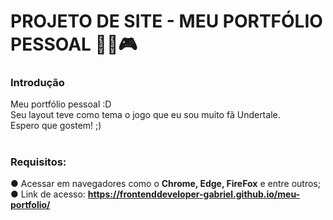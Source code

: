 # PROJETO DE SITE - MEU PORTFÓLIO PESSOAL 👨‍💻🎮

<h3>Introdução</h3> 
Meu portfólio pessoal :D <br>
Seu layout teve como tema o jogo que eu sou muito fã Undertale. <br>
Espero que gostem! ;)

# <h3>Requisitos: <br>
● Acessar em navegadores como o <strong>Chrome, Edge, FireFox</strong> e entre outros; <br>
● Link de acesso: <strong>https://frontenddeveloper-gabriel.github.io/meu-portfolio/</strong>
</h3>
